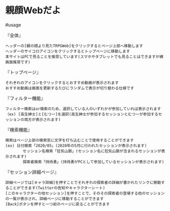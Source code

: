 # 親顔Webだよ

#usage

『全体』

    ヘッダーの[親の顔より見たTRPGWeb]をクリックするとページ上部へ移動します
    ヘッダーのサイコロアイコンをクリックするとトップページに移動します
    本サイトはPCで見ることを推奨しています(スマホやタブレットでも見ることはできますが横画面推奨です)
    
『トップページ』

    それぞれのアイコンをクリックするとおすすめ動画が表示されます
    おすすめ動画は画面を更新するたびにランダムで表示が切り替わる仕様です
    
『フィルター機能』

    フィルター検索はor検索のため、選択している人のいずれかが参加していれば表示されます
    （ex) [高生紳士]と[むつー]を選択(高生紳士が参加するセッションとむつーが参加するセッションの両方が表示されます)
   
『検索機能』

    検索はページ上部の検索窓に文字を打ち込むことで使用することができます
    (ex) 日付検索「2020/05」(2020年の5月に行われたセッションが表示されます)
         　 セッション名検索「狂気山脈」(セッション名に狂気山脈が含まれるセッションが表示されます)
        　  探索者検索「持待勇」(持待勇がPCとして参加しているセッションが表示されます)
          
『セッション詳細ページ』

    詳細ページでは[キャラ詳細]を押すことでそれぞれの探索者の詳細が書かれたリンクに移動することができます(Twitterの告知やキャラクターシート)
    [このキャラクターの他セッション]を押すことで、そのその探索者の登場する他のセッションの一覧が表示され、詳細ページに移動することができます
    [Back]ボタンを押すと一つ前のページに戻ることができます  
